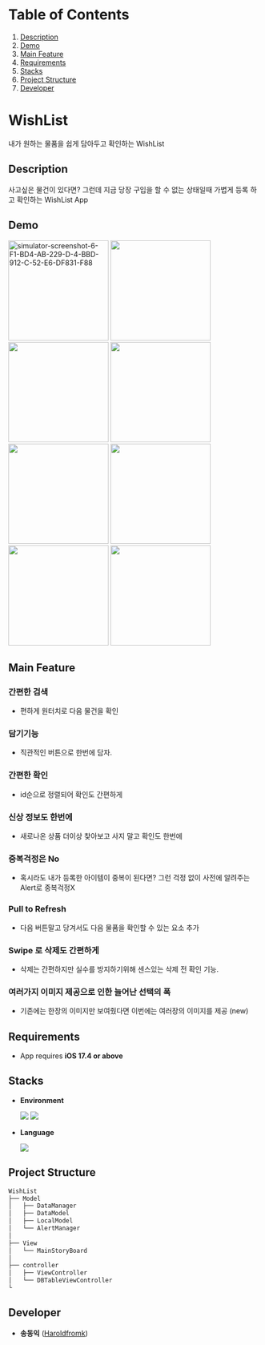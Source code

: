# Table of Contents
1. [Description](#description)
2. [Demo](#Demo)
3. [Main Feature](#main-feature)
4. [Requirements](#requirements)
5. [Stacks](#stacks)
6. [Project Structure](#project-structure)
7. [Developer](#developer)

# WishList

내가 원하는 물품을 쉽게 담아두고 확인하는 WishList

## Description

사고싶은 물건이 있다면? 그런데 지금 당장 구입을 할 수 없는 상태일때 가볍게 등록 하고 확인하는 WishList App

## Demo
<p float="left">
    <img src="https://github.com/Haroldfromk/WishListRepo/assets/97341336/552fc68c-d527-4688-91c7-f612e3922db3" alt="simulator-screenshot-6-F1-BD4-AB-229-D-4-BBD-912-C-52-E6-DF831-F88" width="200">
    <img src="https://github.com/Haroldfromk/WishListRepo/assets/97341336/afb912ab-2bb3-454f-a02f-4d5c285ae03b" width="200">
    <img src="https://github.com/Haroldfromk/WishListRepo/assets/97341336/4c3e73ed-648d-4430-a737-411d0ec803d8" width="200">
    <img src="https://github.com/Haroldfromk/WishListRepo/assets/97341336/09bf1811-bede-43f4-b87a-ab6c39c3df05" width="200">
    <img src="https://github.com/Haroldfromk/WishListRepo/assets/97341336/a508c470-1862-4eac-bc01-d76c508c7b24" width="200">
    <img src="https://github.com/Haroldfromk/WishListRepo/assets/97341336/32aea924-c96f-418e-bb04-5be20bb6dc39" width="200">
    <img src="https://github.com/Haroldfromk/WishListRepo/assets/97341336/60d9b96f-657b-4c0a-b93d-27bc0863d767" width="200">
    <img src="https://github.com/Haroldfromk/haroldfromk.github.io/assets/97341336/683481d6-a1f3-4ee6-920f-754246f5d3d2" width="200">
</p>

## Main Feature
### 간편한 검색
- 편하게 원터치로 다음 물건을 확인

### 담기기능
- 직관적인 버튼으로 한번에 담자.

### 간편한 확인
- id순으로 정렬되어 확인도 간편하게

### 신상 정보도 한번에
- 새로나온 상품 더이상 찾아보고 사지 말고 확인도 한번에

### 중복걱정은 No
- 혹시라도 내가 등록한 아이템이 중복이 된다면? 그런 걱정 없이 사전에 알려주는 Alert로 중복걱정X

### Pull to Refresh
- 다음 버튼말고 당겨서도 다음 물품을 확인할 수 있는 요소 추가

### Swipe 로 삭제도 간편하게
- 삭제는 간편하지만 실수를 방지하기위해 센스있는 삭제 전 확인 기능.

### 여러가지 이미지 제공으로 인한 늘어난 선택의 폭
- 기존에는 한장의 이미지만 보여줬다면 이번에는 여러장의 이미지를 제공 (new)

## Requirements
- App requires **iOS 17.4 or above**

## Stacks
- **Environment**

    <img src="https://img.shields.io/badge/-Xcode-147EFB?style=flat&logo=xcode&logoColor=white"/> <img src="https://img.shields.io/badge/-git-F05032?style=flat&logo=git&logoColor=white"/>

- **Language**

    <img src="https://img.shields.io/badge/-swift-F05138?style=flat&logo=swift&logoColor=white"/> 

## Project Structure

```markdown
WishList
├── Model
│   ├── DataManager
│   ├── DataModel
│   ├── LocalModel
│   └── AlertManager
│
├── View
│   └── MainStoryBoard
│
├── controller
│   ├── ViewController
│   └── DBTableViewController
└ 
```

## Developer
*  **송동익** ([Haroldfromk](https://github.com/Haroldfromk/))

